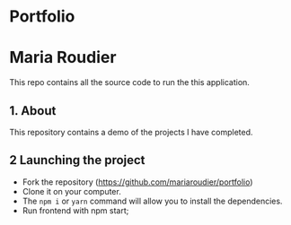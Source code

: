 # Portfolio
# Maria Roudier

This repo contains all the source code to run the this application.

## 1. About

This repository contains a demo of the projects I have completed.

## 2 Launching the project

-   Fork the repository (https://github.com/mariaroudier/portfolio)
-   Clone it on your computer.
-   The `npm i` or `yarn` command will allow you to install the dependencies.
-   Run frontend with npm start;
